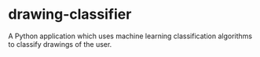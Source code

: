 # drawing-classifier
A Python application which uses machine learning classification algorithms to classify drawings of the user.
